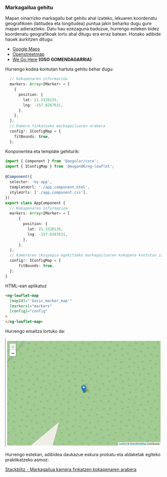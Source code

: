 ### Markagailua gehitu

Mapan oinarrizko markagailu bat gehitu ahal izateko, lekuaren koordenatu geografikoen (latitudea eta longitudea) puntua jakin beharko dugu gure mapan adierazteko. Datu hau ezezaguna baduzue, hurrengo esteken bidez koordenatu geografikoak lortu ahal ditugu era erraz batean. Honako adibide hauek aurkitzen ditugu:
* [Google Maps](https://www.google.es/maps)
* [Openstreetmap](https://www.openstreetmap.org/)
* [We Go Here](https://wego.here.com/) **(OSO GOMENDAGARRIA)**

Hurrengo kodea kontutan hartuta gehitu behar dugu:

```typescript
  // Kokapenaren informazioa
  markers: Array<IMarker> = [
    {
      position: {
        lat: 21.3320135,
        lng: -157.8287631,
      },
    },
  ];
  // Kamera finkatzeko markagailuaren arabera
  config?: IConfigMap = {
    fitBounds: true,
  };
```

Konponentea eta template gehiturik:

```typescript
import { Component } from '@angular/core';
import { IConfigMap } from '@mugan86/ng-leaflet';

@Component({
  selector: 'my-app',
  templateUrl: './app.component.html',
  styleUrls: ['./app.component.css'],
})
export class AppComponent {
  // Kokapenaren informazioa
  markers: Array<IMarker> = [
      {
        position: {
          lat: 21.3320135,
          lng: -157.8287631,
        },
      },
  ];
  // Kameraren ikuspegia egokitzeko markagailuaren kokapena kontutan izanda
  config?: IConfigMap = {
      fitBounds: true,
  };
}

```

HTML-ean aplikatuz

```html
<ng-leaflet-map
  [mapId]="'basic_marker_map'"
  [markers]="markers"
  [config]="config"
>
</ng-leaflet-map>
```

Hurrengo emaitza lortuko da:

![Markagailua kamera egokitzapenarekin fitBounds bidez](https://raw.githubusercontent.com/mugan86/i18n-ng-leaflet-doc/master/.gitbook/assets/05-one-marker-basic-fitbounds.png)

Hurrengo estekan, adibidea daukazue eskura probatu eta aldaketak egiteko praktikatzeko asmoz:

[Stackblitz - Markagailua kamera finkatzen kokapenaren arabera](https://stackblitz.com/edit/angular-leaflet-map-with-marker?embed=1&file=src/app/app.component.html&theme=dark)
